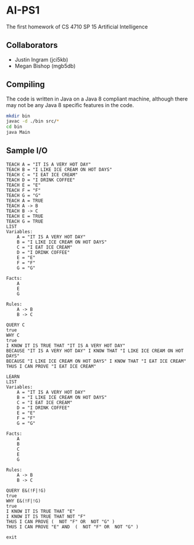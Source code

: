 # AI-PS1
The first homework of CS 4710 SP 15 Artificial Intelligence

## Collaborators
* Justin Ingram (jci5kb)
* Megan Bishop (mgb5db)

## Compiling
The code is written in Java on a Java 8 compliant machine, although there may not be any Java 8 specific features in the code.
```bash
mkdir bin
javac -d ./bin src/*
cd bin
java Main
```
## Sample I/O
```
TEACH A = "IT IS A VERY HOT DAY"
TEACH B = "I LIKE ICE CREAM ON HOT DAYS"
TEACH C = "I EAT ICE CREAM"
TEACH D = "I DRINK COFFEE"
TEACH E = "E"
TEACH F = "F"
TEACH G = "G"
TEACH A = TRUE
TEACH A -> B
TEACH B -> C
TEACH E = TRUE
TEACH G = TRUE
LIST
Variables:
	A = "IT IS A VERY HOT DAY"
	B = "I LIKE ICE CREAM ON HOT DAYS"
	C = "I EAT ICE CREAM"
	D = "I DRINK COFFEE"
	E = "E"
	F = "F"
	G = "G"

Facts:
	A
	E
	G

Rules:
	A -> B
	B -> C

QUERY C
true
WHY C
true
I KNOW IT IS TRUE THAT "IT IS A VERY HOT DAY"
BECAUSE "IT IS A VERY HOT DAY" I KNOW THAT "I LIKE ICE CREAM ON HOT DAYS"
BECAUSE "I LIKE ICE CREAM ON HOT DAYS" I KNOW THAT "I EAT ICE CREAM"
THUS I CAN PROVE "I EAT ICE CREAM"

LEARN
LIST
Variables:
	A = "IT IS A VERY HOT DAY"
	B = "I LIKE ICE CREAM ON HOT DAYS"
	C = "I EAT ICE CREAM"
	D = "I DRINK COFFEE"
	E = "E"
	F = "F"
	G = "G"

Facts:
	A
	B
	C
	E
	G

Rules:
	A -> B
	B -> C

QUERY E&(!F|!G)
true
WHY E&(!F|!G)
true
I KNOW IT IS TRUE THAT "E"
I KNOW IT IS TRUE THAT NOT "F"
THUS I CAN PROVE (  NOT "F" OR  NOT "G" )
THUS I CAN PROVE "E" AND  (  NOT "F" OR  NOT "G" )

exit
```
